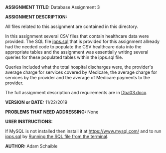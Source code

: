 **ASSIGNMENT TITLE:** Database Assignment 3

**ASSIGNMENT DESCRIPTION:**

All files related to this assignment are contained in this directory.

In this assignment several CSV files that contain healthcare data were provided. The SQL file [ipps.sql](https://github.com/AdamSchaible/MSU_Denver/blob/master/CS%203810%20Principles%20of%20Database%20Systems%20(Fall%202019)/Database%20Assignment%203/ipps.sql)  that is provided for this assignment allready had the needed code to populate the CSV healthcare data into the appropriate tables and the assignment was essentially writing several queries for these populated tables within the ipps.sql file. 

Queries included what the total hospital discharges were, the provider's average charge for services covered by Medicare, the average charge for services by the provider and the average of Medicare payments to the provider.

The full assignment description and requirements are in [Dba03.docx](https://github.com/AdamSchaible/MSU_Denver/blob/master/CS%203810%20Principles%20of%20Database%20Systems%20(Fall%202019)/Database%20Assignment%203/Dba03.docx).

**VERSION or DATE:** 11/22/2019

**PROBLEMS THAT NEED ADDRESSING:** None

**USER INSTRUCTIONS:** 

If MySQL is not installed then install it at https://www.mysql.com/ and to run [ipps.sql](https://github.com/AdamSchaible/MSU_Denver/blob/master/CS%203810%20Principles%20of%20Database%20Systems%20(Fall%202019)/Database%20Assignment%203/ipps.sql) by [Running the SQL file from the terminal](https://www.tutorialspoint.com/run-sql-file-in-mysql-database-from-terminal).

**AUTHOR:** Adam Schaible
